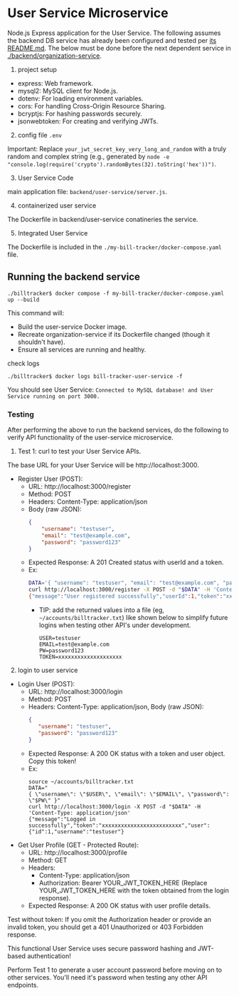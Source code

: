 # User Service Microservice

Node.js Express application for the User Service. The following assumes the backend DB service has already been configured and tested per [its README.md](../backend/db/README.md). The below must be done before the next dependent service in [./backend/organization-service](../backend/organization-service/README.md).

1. project setup

- express: Web framework.
- mysql2: MySQL client for Node.js.
- dotenv: For loading environment variables.
- cors: For handling Cross-Origin Resource Sharing.
- bcryptjs: For hashing passwords securely.
- jsonwebtoken: For creating and verifying JWTs.

2. config file `.env`

Important: Replace `your_jwt_secret_key_very_long_and_random` with a truly random and complex string (e.g., generated by `node -e "console.log(require('crypto').randomBytes(32).toString('hex'))")`.

3. User Service Code

main application file: `backend/user-service/server.js`.

4. containerized user service

The Dockerfile in backend/user-service conatineries the service.

5. Integrated User Service 

The Dockerfile is included in the `./my-bill-tracker/docker-compose.yaml` file.

## Running the backend service

```
./billtracker$ docker compose -f my-bill-tracker/docker-compose.yaml up --build
```

This command will:
- Build the user-service Docker image.
- Recreate organization-service if its Dockerfile changed (though it shouldn't have).
- Ensure all services are running and healthy.

check logs
```
./billtracker$ docker logs bill-tracker-user-service -f
```
You should see User Service: `Connected to MySQL database! and User Service running on port 3000.`

### Testing 

After performing the above to run the backend services, do the following to verify API functionality of the user-service microservice.

1. Test 1: curl to test your User Service APIs.

The base URL for your User Service will be http://localhost:3000.
- Register User (POST):
  - URL: http://localhost:3000/register
  - Method: POST
  - Headers: Content-Type: application/json
  - Body (raw JSON):
    ```json
    {
        "username": "testuser",
        "email": "test@example.com",
        "password": "password123"
    }
    ```
  - Expected Response: A 201 Created status with userId and a token.
  - Ex:
    ```sh
    DATA='{ "username": "testuser", "email": "test@example.com", "password": "password123" }'
    curl http://localhost:3000/register -X POST -d "$DATA" -H 'Content-Type: application/json'
    {"message":"User registered successfully","userId":1,"token":"xxxxxxxxxxxxxxxxxxxxxxxxxxxx","user":{"id":1,"username":"testuser"}}
    ```
    - TIP: add the returned values into a file (eg, `~/accounts/billtracker.txt`) like shown below to simplify future logins when testing other API's under development.
      ```
      USER=testuser
      EMAIL=test@example.com
      PW=password123
      TOKEN=xxxxxxxxxxxxxxxxxxxx
      ```

2. login to user service

- Login User (POST):
  - URL: http://localhost:3000/login
  - Method: POST
  - Headers: Content-Type: application/json, Body (raw JSON):
    ```json
    {
       "username": "testuser",
       "password": "password123"
    }
    ```
  - Expected Response: A 200 OK status with a token and user object. Copy this token!
  - Ex:
    ```
    source ~/accounts/billtracker.txt
    DATA="
    { \"username\": \"$USER\", \"email\": \"$EMAIL\", \"password\": \"$PW\" }"
    curl http://localhost:3000/login -X POST -d "$DATA" -H 'Content-Type: application/json'
    {"message":"Logged in successfully","token":"xxxxxxxxxxxxxxxxxxxxxxxxx","user":{"id":1,"username":"testuser"}
    ```
- Get User Profile (GET - Protected Route):
  - URL: http://localhost:3000/profile
  -  Method: GET
  -  Headers:
     - Content-Type: application/json
     - Authorization: Bearer YOUR_JWT_TOKEN_HERE (Replace YOUR_JWT_TOKEN_HERE with the token obtained from the login response).
  - Expected Response: A 200 OK status with user profile details.

Test without token: If you omit the Authorization header or provide an invalid token, you should get a 401 Unauthorized or 403 Forbidden response.


This functional User Service uses secure password hashing and JWT-based authentication!

Perform Test 1 to generate a user account password before moving on to other services. You'll need it's password when testing any other API endpoints.
